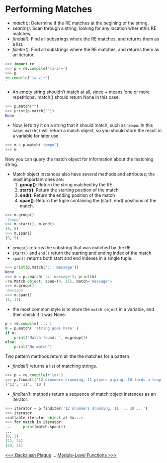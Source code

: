 # Performing Matches

- *match()*: Determine if the RE matches at the begining of the string.
- *search()*: Scan through a string, looking for any location wher ethis RE matches.
- *findall()*: Find all substrings where the RE matches, and returns them as a list.
- *fileiter()*: Find all substrings where the RE matches, and returns them as an iterator.


```python
>>> import re
>>> p = re.compile('[a-z]+')
>>> p
re.compile('[a-z]+')
`
```

- An empty string shouldn’t match at all, since + means ‘one or more repetitions’. match() should return None in this case, 

```python
>>> p.match("")
>>> print(p.match(""))
None
```

- Now, let’s try it on a string that it should match, such as `tempo`. In this case, `match()` will return a match object, so you should store the result in a variable for later use.

```python
>>> m = p.match('tempo')
>>> m
```

Now you can query the match object for information about the matching string.

- Match object instances also have several methods and attributes; the most important ones are:
    1. **group()**: Return the string matched by the RE
    2. **start()**: Return the starting position of the match
    3. **end()**: Return the ending position of the match
    4. **span()**: Return the tuple containing the (start, end) positions of the match.

```python
>>> m.group()
'tempo'
>>> m.start(), m.end()
(0, 5)
>>> m.span()
(0, 5)
```

- `group()` returns the substring that was matched by the RE.
- `start()` and `end()` return the starting and ending index of the match.
- `span()` returns both start and end indexes in a single tuple.


```python
>>> print(p.match('::: message'))
None
>>> m = p.search('::: message'); print(m)
<re.Match object; span=(4, 11), match='message'>
>>> m.group()
'message'
>>> m.span()
(4, 11)
```

- the most common style is to store the `match object` in a variable, and then check if it was None.

```python
p = re.compile( ... )
m = p.match( 'string goes here' )
if m:
    print('Match found: ', m.group())
else:
    print('No match')
```

Two pattern methods return all the the matches for a pattern. 

- *findall()* returns a list of matching strings.

```python
>>> p = re.compile(r'\d+')
>>> p.findall('12 drummers drumming, 11 pipers piping, 10 lords a-leaping')
['12', '11', '10']
```


- *finditer()*: methods return a sequence of match object instances as an iterator:

```python
>>> iterator = p.finditer('12 drummers drumming, 11 ... 10 ...')
>>> iterator  
<callable_iterator object at 0x...>
>>> for match in iterator:
...     print(match.span())
... 
(0, 2)
(22, 24)
(29, 31)
```

[<<< Backslash Plague](102-BackslashPlague.md) ... [Module-Level Functions >>>](104-Module-LevelFunctions.md)
